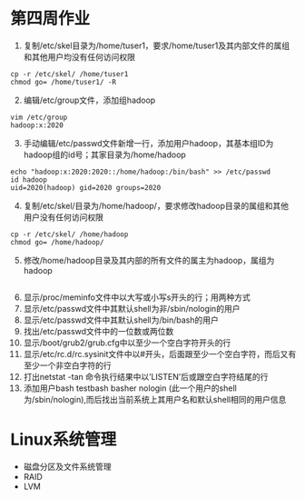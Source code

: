 # 第四周作业
1. 复制/etc/skel目录为/home/tuser1，要求/home/tuser1及其内部文件的属组和其他用户均没有任何访问权限

```
cp -r /etc/skel/ /home/tuser1
chmod go= /home/tuser1/ -R
```

2. 编辑/etc/group文件，添加组hadoop
```
vim /etc/group
hadoop:x:2020
```

3. 手动编辑/etc/passwd文件新增一行，添加用户hadoop，其基本组ID为hadoop组的id号；其家目录为/home/hadoop
```
echo "hadoop:x:2020:2020::/home/hadoop:/bin/bash" >> /etc/passwd
id hadoop
uid=2020(hadoop) gid=2020 groups=2020
```

4. 复制/etc/skel/目录为/home/hadoop/，要求修改hadoop目录的属组和其他用户没有任何访问权限
```
cp -r /etc/skel/ /home/hadoop 
chmod go= /home/hadoop/ 
```

5. 修改/home/hadoop目录及其内部的所有文件的属主为hadoop，属组为hadoop
```

```

6. 显示/proc/meminfo文件中以大写或小写s开头的行；用两种方式
7. 显示/etc/passwd文件中其默认shell为非/sbin/nologin的用户
8. 显示/etc/passwd文件中其默认shell为/bin/bash的用户
9. 找出/etc/passwd文件中的一位数或两位数
10. 显示/boot/grub2/grub.cfg中以至少一个空白字符开头的行
11. 显示/etc/rc.d/rc.sysinit文件中以#开头，后面跟至少一个空白字符，而后又有至少一个非空白字符的行
12. 打出netstat -tan 命令执行结果中以’LISTEN’后或跟空白字符结尾的行 
13. 添加用户bash testbash basher nologin (此一个用户的shell为/sbin/nologin),而后找出当前系统上其用户名和默认shell相同的用户信息


# Linux系统管理
- 磁盘分区及文件系统管理
- RAID
- LVM
